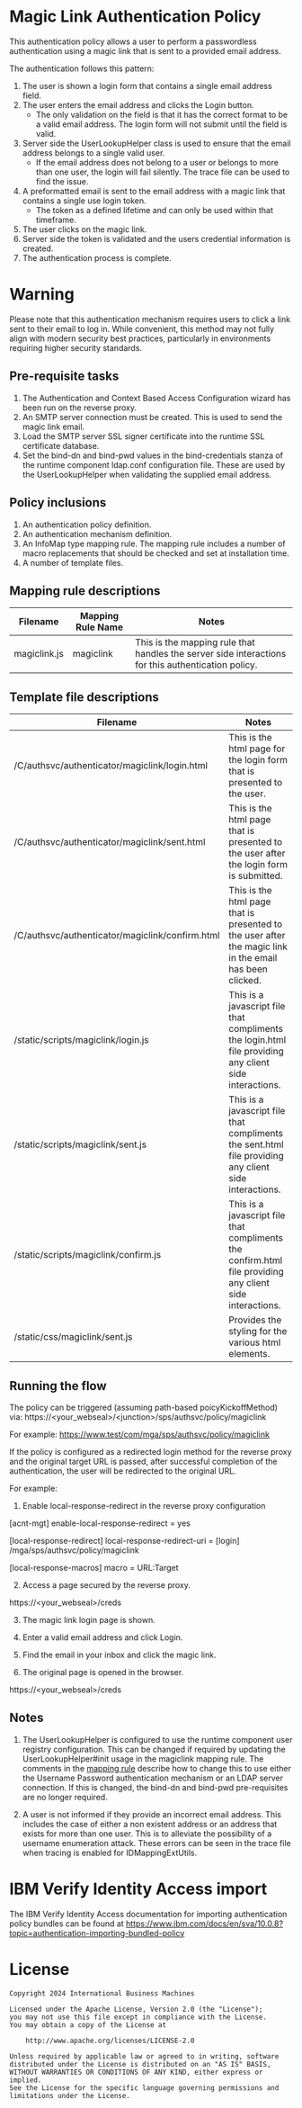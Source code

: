 # Magic Link Authentication Policy
This authentication policy allows a user to perform a passwordless authentication using a magic link that is sent to a provided email address.

The authentication follows this pattern:

1. The user is shown a login form that contains a single email address field.
2. The user enters the email address and clicks the Login button.
	- The only validation on the field is that it has the correct format to be a valid email address. The login form will not submit until the field is valid.
3. Server side the UserLookupHelper class is used to ensure that the email address belongs to a single valid user.
	- If the email address does not belong to a user or belongs to more than one user, the login will fail silently. The trace file can be used to find the issue.
4. A preformatted email is sent to the email address with a magic link that contains a single use login token.
	- The token as a defined lifetime and can only be used within that timeframe.
5. The user clicks on the magic link.
6. Server side the token is validated and the users credential information is created.
7. The authentication process is complete.

# Warning

Please note that this authentication mechanism requires users to click a link sent to their email to log in. While convenient, this method may not fully align with modern security best practices, particularly in environments requiring higher security standards.

## Pre-requisite tasks

1. The Authentication and Context Based Access Configuration wizard has been run on the reverse proxy.
2. An SMTP server connection must be created. This is used to send the magic link email.
3. Load the SMTP server SSL signer certificate into the runtime SSL certificate database.
4. Set the bind-dn and bind-pwd values in the bind-credentials stanza of the runtime component ldap.conf configuration file. These are used by the UserLookupHelper when validating the supplied email address.

## Policy inclusions

1. An authentication policy definition.
2. An authentication mechanism definition.
3. An InfoMap type mapping rule. The mapping rule includes a number of macro replacements that should be checked and set at installation time.
4. A number of template files.

## Mapping rule descriptions

| Filename | Mapping Rule Name | Notes |
| -------- | ----------------- | ----- |
| magiclink.js | magiclink | This is the mapping rule that handles the server side interactions for this authentication policy. |

## Template file descriptions

| Filename | Notes |
| -------- | ----- |
| /C/authsvc/authenticator/magiclink/login.html | This is the html page for the login form that is presented to the user. |
| /C/authsvc/authenticator/magiclink/sent.html | This is the html page that is presented to the user after the login form is submitted. |
| /C/authsvc/authenticator/magiclink/confirm.html | This is the html page that is presented to the user after the magic link in the email has been clicked. |
| /static/scripts/magiclink/login.js | This is a javascript file that compliments the login.html file providing any client side interactions. |
| /static/scripts/magiclink/sent.js | This is a javascript file that compliments the sent.html file providing any client side interactions. |
| /static/scripts/magiclink/confirm.js | This is a javascript file that compliments the confirm.html file providing any client side interactions. |
| /static/css/magiclink/sent.js | Provides the styling for the various html elements. |

## Running the flow

The policy can be triggered (assuming path-based poicyKickoffMethod) via: https://<your_webseal>/\<junction\>/sps/authsvc/policy/magiclink

For example: https://www.test/com/mga/sps/authsvc/policy/magiclink

If the policy is configured as a redirected login method for the reverse proxy and the original target URL is passed, after successful completion of the authentication, the user will be redirected to the original URL.

For example:

1. Enable local-response-redirect in the reverse proxy configuration

[acnt-mgt]
enable-local-response-redirect = yes

[local-response-redirect]
local-response-redirect-uri = [login] /mga/sps/authsvc/policy/magiclink

[local-response-macros]
macro = URL:Target

2. Access a page secured by the reverse proxy.

https://<your_webseal>/creds

3. The magic link login page is shown.

4. Enter a valid email address and click Login.

5. Find the email in your inbox and click the magic link.

6. The original page is opened in the browser.

https://<your_webseal>/creds

## Notes

1. The UserLookupHelper is configured to use the runtime component user registry configuration. This can be changed if required by updating the UserLookupHelper#init usage in the magiclink mapping rule. The comments in the [mapping rule](mapping_rules/magiclink.js#L93) describe how to change this to use either the Username Password authentication mechanism or an LDAP server connection. If this is changed, the bind-dn and bind-pwd pre-requisites are no longer required.

2. A user is not informed if they provide an incorrect email address. This includes the case of either a non existent address or an address that exists for more than one user. This is to alleviate the possibility of a username enumeration attack. These errors can be seen in the trace file when tracing is enabled for IDMappingExtUtils.

# IBM Verify Identity Access import
The IBM Verify Identity Access documentation for importing authentication policy bundles can be found at https://www.ibm.com/docs/en/sva/10.0.8?topic=authentication-importing-bundled-policy 

# License
```
Copyright 2024 International Business Machines

Licensed under the Apache License, Version 2.0 (the "License");
you may not use this file except in compliance with the License.
You may obtain a copy of the License at

    http://www.apache.org/licenses/LICENSE-2.0

Unless required by applicable law or agreed to in writing, software
distributed under the License is distributed on an "AS IS" BASIS,
WITHOUT WARRANTIES OR CONDITIONS OF ANY KIND, either express or implied.
See the License for the specific language governing permissions and
limitations under the License.
```

